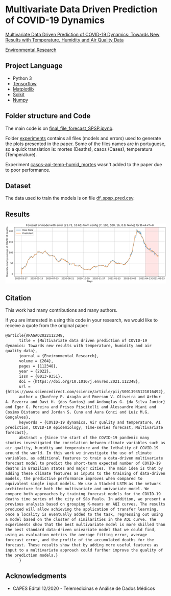 # Multivariate Data Driven Prediction of COVID-19 Dynamics

[Multivariate Data Driven Prediction of COVID-19 Dynamics: Towards New Results with Temperature, Humidity and Air Quality Data](https://doi.org/10.1016/j.envres.2021.112348)

[Environmental Research](https://www.sciencedirect.com/journal/environmental-research/vol/204/part/PD)


## Project Language

- Python 3
- [Tensorflow](https://www.tensorflow.org/)
- [Matplotlib](https://matplotlib.org/)
- [Scikit](https://scikit-learn.org/stable/)
- [Numpy](https://numpy.org/)

## Folder structure and Code

The main code is on [final_file_forecast_SPSP.ipynb](final_file_forecast_SPSP.ipynb). 

Folder [experiments](experiments) contains all files (models and errors) used to generate the plots presented in the paper. Some of the files names are in portuguese, so a quick translation is: mortes (Deaths), casos (Cases), temperatura (Temperature). 

Experiment [casos-aqi-temp-humid_mortes](experiments/casos-aqi-temp-humid_mortes) wasn't added to the paper due to poor performance.

## Dataset

The data used to train the models is on file [df_spsp_pred.csv](df_spsp_pred.csv). 

## Results

![alt text](forecasted_curve.png)

## Citation

This work had many contributions and many authors. 

If you are interested in using this code in your research, we would like to receive a quote from the original paper:

    @article{ARAGAO2022112348,
          title = {Multivariate data driven prediction of COVID-19 dynamics: Towards new results with temperature, humidity and air quality data},
          journal = {Environmental Research},
          volume = {204},
          pages = {112348},
          year = {2022},
          issn = {0013-9351},
          doi = {https://doi.org/10.1016/j.envres.2021.112348},
          url = {https://www.sciencedirect.com/science/article/pii/S0013935121016492},
          author = {Dunfrey P. Aragão and Emerson V. Oliveira and Arthur A. Bezerra and Davi H. {dos Santos} and Andouglas G. {da Silva Junior} and Igor G. Pereira and Prisco Piscitelli and Alessandro Miani and Cosimo Distante and Jordan S. Cuno and Aura Conci and Luiz M.G. Gonçalves},
          keywords = {COVID-19 dynamics, Air quality and temperature, AI prediction, COVID-19 epidemiology, Time-series forecast, Multivariate forecast},
          abstract = {Since the start of the COVID-19 pandemic many studies investigated the correlation between climate variables such as air quality, humidity and temperature and the lethality of COVID-19 around the world. In this work we investigate the use of climate variables, as additional features to train a data-driven multivariate forecast model to predict the short-term expected number of COVID-19 deaths in Brazilian states and major cities. The main idea is that by adding these climate features as inputs to the training of data-driven models, the predictive performance improves when compared to equivalent single input models. We use a Stacked LSTM as the network architecture for both the multivariate and univariate model. We compare both approaches by training forecast models for the COVID-19 deaths time series of the city of São Paulo. In addition, we present a previous analysis based on grouping K-means on AQI curves. The results produced will allow achieving the application of transfer learning, once a locality is eventually added to the task, regressing out using a model based on the cluster of similarities in the AQI curve. The experiments show that the best multivariate model is more skilled than the best standard data-driven univariate model that we could find, using as evaluation metrics the average fitting error, average forecast error, and the profile of the accumulated deaths for the forecast. These results show that by adding more useful features as input to a multivariate approach could further improve the quality of the prediction models.}
          }


## Acknowledgments

* CAPES Edital 12/2020 - Telemedicinas e Análise de Dados Médicos
